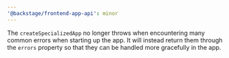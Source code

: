 ```yaml
---
'@backstage/frontend-app-api': minor
---
```


The `createSpecializedApp` no longer throws when encountering many common errors when starting up the app. It will instead return them through the `errors` property so that they can be handled more gracefully in the app.

